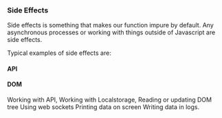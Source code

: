 ### Side Effects

Side effects is something that makes our function impure by default. Any asynchronous processes or working with things outside of Javascript are side effects.

Typical examples of side effects are:

#### API

#### DOM

Working with API,
Working with Localstorage,
Reading or updating DOM tree
Using web sockets
Printing data on screen
Writing data in logs.
